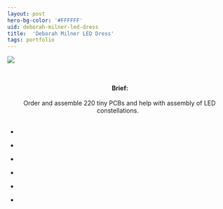 ```yaml
---
layout: post
hero-bg-color: '#FFFFFF'
uid: deborah-milner-led-dress
title:  'Deborah Milner LED Dress'
tags: portfolio
---
```


<a href="{{ site.url }}/images/portfolio/deborah-milner-led-dress/IMG_20170912_121113.jpg">
<img src = "{{ site.url }}/images/portfolio/deborah-milner-led-dress/IMG_20170912_121113.jpg">
</a>


<div class="sqs-html-content">
 <p class="" style="text-align:center;white-space:pre-wrap;">
  <strong>
   Brief:
  </strong>
  Order and assemble 220 tiny PCBs and help with assembly of LED constellations.
 </p>
</div>


<ul class="projects clearfix">
  <li>
    <div class="project" style='background-image: url({{ site.url }}/images/portfolio/deborah-milner-led-dress/IMG_20170912_121156.jpg)'>
      <a class="cover" href="{{ site.url }}/images/portfolio/deborah-milner-led-dress/IMG_20170912_121156.jpg"></a>
    </div>
  </li>
  <li>
    <div class="project" style='background-image: url({{ site.url }}/images/portfolio/deborah-milner-led-dress/IMG_20170912_172353.jpg)'>
      <a class="cover" href="{{ site.url }}/images/portfolio/deborah-milner-led-dress/IMG_20170912_172353.jpg"></a>
    </div>
  </li>
  <li>
    <div class="project" style='background-image: url({{ site.url }}/images/portfolio/deborah-milner-led-dress/IMG_20170913_145406.jpg)'>
      <a class="cover" href="{{ site.url }}/images/portfolio/deborah-milner-led-dress/IMG_20170913_145406.jpg"></a>
    </div>
  </li>
  <li>
    <div class="project" style='background-image: url({{ site.url }}/images/portfolio/deborah-milner-led-dress/IMG_20170913_145252.jpg)'>
      <a class="cover" href="{{ site.url }}/images/portfolio/deborah-milner-led-dress/IMG_20170913_145252.jpg"></a>
    </div>
  </li>
  <li>
    <div class="project" style='background-image: url({{ site.url }}/images/portfolio/deborah-milner-led-dress/IMG_20170912_162353.jpg)'>
      <a class="cover" href="{{ site.url }}/images/portfolio/deborah-milner-led-dress/IMG_20170912_162353.jpg"></a>
    </div>
  </li>
  <li>
    <div class="project" style='background-image: url({{ site.url }}/images/portfolio/deborah-milner-led-dress/IMG_20170913_145421.jpg)'>
      <a class="cover" href="{{ site.url }}/images/portfolio/deborah-milner-led-dress/IMG_20170913_145421.jpg"></a>
    </div>
  </li>
</ul>
<br>


